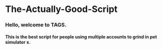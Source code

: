 # The-Actually-Good-Script


### Hello, welcome to TAGS.

#### This is the **best** script for people using multiple accounts to grind in pet simulator x.

